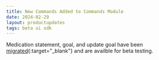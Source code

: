 ```yaml
---
title: New Commands Added to Commands Module
date: 2024-02-29
layout: productupdates
tags: beta ui sdk
---
```


Medication statement, goal, and update goal have been [migrated](/product-updates/commands-module/){:target="_blank"} and are availble for beta testing. 